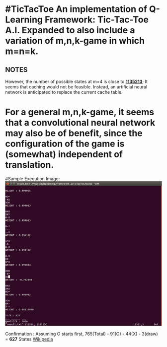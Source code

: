 #TicTacToe
An implementation of Q-Learning Framework: Tic-Tac-Toe A.I.
Expanded to also include a variation of m,n,k-game in which m=n=k.
===

## NOTES
However, the number of possible states at m=4 is close to **[1135213](http://f2.org/maths/ttt.html)**;
It seems that caching would not be feasible. Instead, an artificial neural network
is anticipated to replace the current cache table.

For a general m,n,k-game, it seems that a convolutional neural network may also be of benefit,
since the configuration of the game is (somewhat) independent of translation.
===

#Sample Execution Image:
![Sample Image](./image/sample.png)

Confirmation : Assuming O starts first,
765(Total) - 91(O) - 44(X) - 3(draw) = **627** States
[Wikipedia](https://en.wikipedia.org/wiki/Tic-tac-toe)
